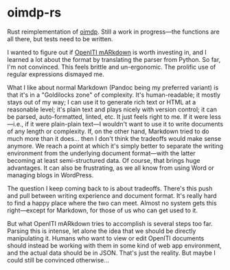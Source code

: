 # oimdp-rs

Rust reimplementation of [oimdp](https://github.com/OpenITI/oimdp). Still a work in progress—the functions are all there, but tests need to be written.

I wanted to figure out if [OpenITI mARkdown](https://alraqmiyyat.github.io/mARkdown/) is worth investing in, and I learned a lot about the format by translating the parser from Python. So far, I'm not convinced. This feels brittle and un-ergonomic. The prolific use of regular expressions dismayed me.

What I like about normal Markdown (Pandoc being my preferred variant) is that it's in a "Goldilocks zone" of complexity. It's human-readable; it mostly stays out of my way; I can use it to generate rich text or HTML at a reasonable level; it's plain text and plays nicely with version control; it can be parsed, auto-formatted, linted, etc. It just feels right to me. If it were less—i.e., if it were plain-plain text—I wouldn't want to use it to write documents of any length or complexity. If, on the other hand, Markdown tried to do much more than it does… then I don't think the tradeoffs would make sense anymore. We reach a point at which it's simply better to separate the writing environment from the underlying document format—with the latter becoming at least semi-structured data. Of course, that brings huge advantages. It can also be frustrating, as we all know from using Word or managing blogs in WordPress.

The question I keep coming back to is about tradeoffs. There's this push and pull between writing experience and document format. It's really hard to find a happy place where the two can meet. Almost no system gets this right—except for Markdown, for those of us who can get used to it.

But what OpenITI mARkdown tries to accomplish is several steps too far. Parsing this is intense, let alone the idea that we should be directly manipulating it. Humans who want to view or edit OpenITI documents should instead be working with them in some kind of web app environment, and the actual data should be in JSON. That's just the reality. But maybe I could still be convinced otherwise…
